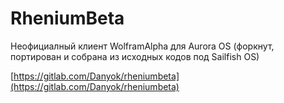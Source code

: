 RheniumBeta
===================

Неофициалный клиент WolframAlpha для Aurora OS (форкнут, портирован и собрана из исходных кодов под Sailfish OS)

[https://gitlab.com/Danyok/rheniumbeta](https://gitlab.com/Danyok/rheniumbeta)
